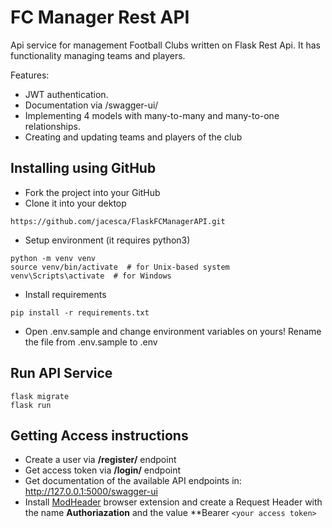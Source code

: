 # FC Manager Rest API
Api service for management Football Clubs written on Flask Rest Api. It has functionality managing teams and players.

Features:
- JWT authentication.
- Documentation via /swagger-ui/
- Implementing 4 models with many-to-many and many-to-one relationships.
- Creating and updating teams and players of the club

## Installing using GitHub
- Fork the project into your GitHub
- Clone it into your dektop
```
https://github.com/jacesca/FlaskFCManagerAPI.git
```
- Setup environment (it requires python3)
```
python -m venv venv
source venv/bin/activate  # for Unix-based system
venv\Scripts\activate  # for Windows
```
- Install requirements
```
pip install -r requirements.txt
```
- Open .env.sample and change environment variables on yours! Rename the file from .env.sample to .env


## Run API Service
```
flask migrate
flask run
```

## Getting Access instructions
- Create a user via **/register/** endpoint
- Get access token via **/login/** endpoint
- Get documentation of the available API endpoints in: http://127.0.0.1:5000/swagger-ui
- Install [ModHeader](https://chromewebstore.google.com/detail/modheader-modify-http-hea/idgpnmonknjnojddfkpgkljpfnnfcklj?pli=1) browser extension and create a Request Header with the name **Authoriazation** and the value **Bearer `<your access token>`
